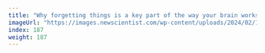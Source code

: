 ```yaml
---
title: "Why forgetting things is a key part of the way your brain works"
imageUrl: "https://images.newscientist.com/wp-content/uploads/2024/02/19103805/SEI_191640941.jpg?width=788"
index: 187
weight: 187
---
```

